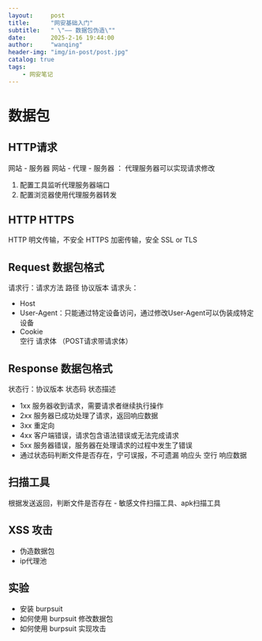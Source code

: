 ```yaml
---
layout:     post
title:      "网安基础入门"
subtitle:   " \"—— 数据包伪造\""
date:       2025-2-16 19:44:00
author:     "wanqing"
header-img: "img/in-post/post.jpg"
catalog: true
tags:
    - 网安笔记
---
```

# 数据包
## HTTP请求
网站 - 服务器
网站 - 代理 - 服务器 ： 代理服务器可以实现请求修改
1. 配置工具监听代理服务器端口
2. 配置浏览器使用代理服务器转发
## HTTP HTTPS
HTTP 明文传输，不安全
HTTPS 加密传输，安全  SSL or TLS
## Request 数据包格式
请求行：请求方法 路径 协议版本
请求头：
- Host
- User-Agent：只能通过特定设备访问，通过修改User-Agent可以伪装成特定设备
- Cookie    
空行
请求体 （POST请求带请求体）
## Response 数据包格式
状态行：协议版本 状态码 状态描述
- 1xx 服务器收到请求，需要请求者继续执行操作
- 2xx 服务器已成功处理了请求，返回响应数据
- 3xx 重定向
- 4xx 客户端错误，请求包含语法错误或无法完成请求
- 5xx 服务器错误，服务器在处理请求的过程中发生了错误
- 通过状态码判断文件是否存在，宁可误报，不可遗漏
响应头
空行
响应数据
## 扫描工具
根据发送返回，判断文件是否存在 - 敏感文件扫描工具、apk扫描工具
## XSS 攻击
- 伪造数据包
- ip代理池
## 实验
- 安装 burpsuit
- 如何使用 burpsuit 修改数据包
- 如何使用 burpsuit 实现攻击


